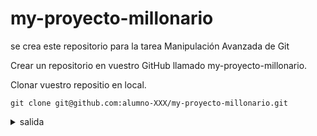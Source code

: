 # my-proyecto-millonario
se crea este repositorio para la tarea Manipulación Avanzada de Git


Crear un repositorio en vuestro GitHub llamado my-proyecto-millonario.

Clonar vuestro repositio en local.

```code
git clone git@github.com:alumno-XXX/my-proyecto-millonario.git
```

<details><summary>salida</summary>

```code
esteban@esteban-VirtualBox:~$ git clone https://github.com/CGMarval/my-proyecto-millonario.git
Clonando en 'my-proyecto-millonario'...
remote: Enumerating objects: 3, done.
remote: Counting objects: 100% (3/3), done.
remote: Compressing objects: 100% (2/2), done.
remote: Total 3 (delta 0), reused 0 (delta 0), pack-reused 0
Recibiendo objetos: 100% (3/3), listo.
```
</details>

